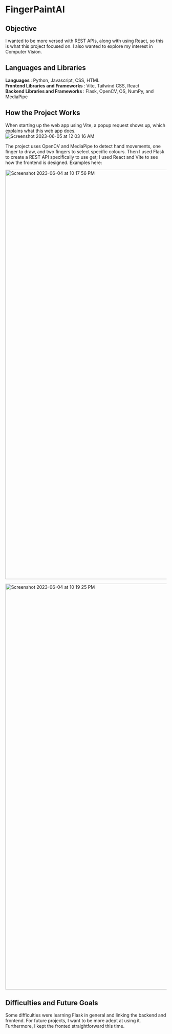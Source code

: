 # FingerPaintAI

<h2> Objective </h2>
I wanted to be more versed with REST APIs, along with using React, so this is what this project focused on. I also wanted to explore my interest in Computer Vision. 

<h2> Languages and Libraries </h2>

<strong> Languages </strong> : Python, Javascript, CSS, HTML <br/>
<strong> Frontend Libraries and Frameworks </strong> : Vite, Tailwind CSS, React <br />
<strong> Backend Libraries and Frameworks </strong>: Flask, OpenCV, OS, NumPy, and MediaPipe <br />

<h2> How the Project Works </h2>

When starting up the web app using Vite, a popup request shows up, which explains what this web app does. <br>
![Screenshot 2023-06-05 at 12 03 16 AM](https://github.com/ethanwongca/FingerPrintAI/assets/87055387/d20641f6-a225-43b3-a92c-bce21fcc98a9) <br>

The project uses OpenCV and MediaPipe to detect hand movements, one finger to draw, and two fingers to select specific colours. Then I used Flask to create a REST API specifically to use get; I used React and Vite to see how the frontend is designed. 
Examples here: <br>

<img width="1274" alt="Screenshot 2023-06-04 at 10 17 56 PM" src="https://github.com/ethanwongca/FingerPrintAI/assets/87055387/45c4fc6f-2dd1-4ff1-8f18-635454297c37"> <br>

<img width="1263" alt="Screenshot 2023-06-04 at 10 19 25 PM" src="https://github.com/ethanwongca/FingerPrintAI/assets/87055387/84003edc-9e2e-48a4-b076-6973c5e78dbd"> <br>

<h2> Difficulties and Future Goals </h2>
Some difficulties were learning Flask in general and linking the backend and frontend. For future projects, I want to be more adept at using it. Furthermore, I kept the fronted straightforward this time. 
